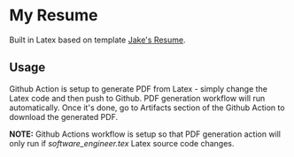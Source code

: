 # My Resume
Built in Latex based on template [Jake's Resume](https://github.com/jakegut/resume).

## Usage
Github Action is setup to generate PDF from Latex - simply change the Latex code and then push to Github. PDF generation workflow will run automatically. Once it's done, go to Artifacts section of the Github Action to download the generated PDF.

**NOTE:** Github Actions workflow is setup so that PDF generation action will only run if *software_engineer.tex* Latex source code changes.

<!--
- `sudo apt install texlive texlive-latex-extra texlive-fonts-recommended texlive-fonts-extra texlive-science texlive-plain-generic tex4ht latex2html texlive-full`
- *Optional*: Install Latex visual editor: `sudo apt install -y texlive-xetex`
- Convert to pdf: `pdflatex software_engineer.tex`
- Convert to HTML: `hlatex software_engineer.tex`
-->


